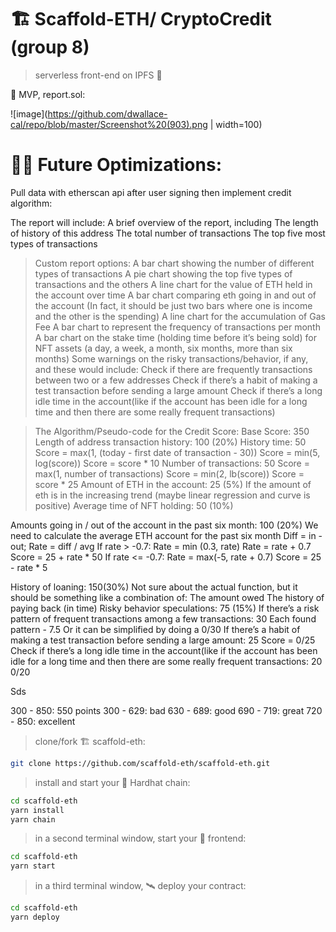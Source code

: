 # 🏗 Scaffold-ETH/ CryptoCredit (group 8)

> serverless front-end on IPFS 🚀

🧪 MVP, report.sol:

![image](https://github.com/dwallace-cal/repo/blob/master/Screenshot%20(903).png | width=100)


# 🏄‍♂️ Future Optimizations:
Pull data with etherscan api after user signing then implement credit algorithm:

The report will include:
    A brief overview of the report, including 
    The length of history of this address
    The total number of transactions
    The top five most types of transactions

> Custom report options:
A bar chart showing the number of different types of transactions
A pie chart showing the top five types of transactions and the others
A line chart for the value of ETH held in the account over time
A bar chart comparing eth going in and out of the account (In fact, it should be just two bars where one is income and the other is the spending)
A line chart for the accumulation of Gas Fee
A bar chart to represent the frequency of transactions per month
A bar chart on the stake time (holding time before it’s being sold) for NFT assets (a day, a week, a month, six months, more than six months)
Some warnings on the risky transactions/behavior, if any, and these would include:
Check if there are frequently transactions between two or a few addresses
Check if there’s a habit of making a test transaction before sending a large amount 
Check if there’s a long idle time in the account(like if the account has been idle for a long time and then there are some really frequent transactions)

> The Algorithm/Pseudo-code for the Credit Score:
Base Score: 350
Length of address transaction history: 100 (20%)
History time: 50 
Score = max(1,  (today - first date of transaction - 30))
Score = min(5, log(score))
Score = score * 10
Number of transactions: 50 
Score = max(1, number of transactions)
Score = min(2, lb(score))
Score = score * 25
Amount of ETH in the account: 25 (5%)
If the amount of eth is in the increasing trend (maybe linear regression and curve is positive)
Average time of NFT holding: 50 (10%)


Amounts going in / out of the account in the past six month: 100 (20%)
We need to calculate the average ETH account for the past six month
Diff = in - out;
Rate = diff / avg
If rate > -0.7:
Rate = min (0.3, rate)
Rate = rate + 0.7
Score = 25 + rate * 50
If rate <= -0.7:
Rate = max(-5, rate + 0.7)
Score = 25 - rate * 5


History of loaning: 150(30%)
Not sure about the actual function, but it should be something like a combination of:
The amount owed
The history of paying back (in time)
Risky behavior speculations: 75 (15%)
If there’s a risk pattern of frequent transactions among a few transactions: 30
Each found pattern - 7.5
Or it can be simplified by doing a 0/30
If there’s a habit of making a test transaction before sending a large amount: 25
Score = 0/25
Check if there’s a long idle time in the account(like if the account has been idle for a long time and then there are some really frequent transactions: 20
0/20


Sds

300 - 850: 550 points
300 - 629: bad
630 - 689: good
690 - 719: great
720 - 850: excellent






> clone/fork 🏗 scaffold-eth:

```bash
git clone https://github.com/scaffold-eth/scaffold-eth.git
```

> install and start your 👷‍ Hardhat chain:

```bash
cd scaffold-eth
yarn install
yarn chain
```

> in a second terminal window, start your 📱 frontend:

```bash
cd scaffold-eth
yarn start
```

> in a third terminal window, 🛰 deploy your contract:

```bash
cd scaffold-eth
yarn deploy
```


